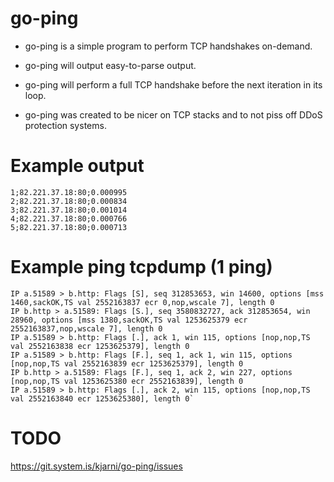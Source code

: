 # go-ping

* go-ping is a simple program to perform TCP handshakes on-demand.

* go-ping will output easy-to-parse output.

* go-ping will perform a full TCP handshake before the next iteration in its loop.

* go-ping was created to be nicer on TCP stacks and to not piss off DDoS protection systems.

# Example output

    1;82.221.37.18:80;0.000995
    2;82.221.37.18:80;0.000834
    3;82.221.37.18:80;0.001014
    4;82.221.37.18:80;0.000766
    5;82.221.37.18:80;0.000713

# Example ping tcpdump (1 ping)

    IP a.51589 > b.http: Flags [S], seq 312853653, win 14600, options [mss 1460,sackOK,TS val 2552163837 ecr 0,nop,wscale 7], length 0
    IP b.http > a.51589: Flags [S.], seq 3580832727, ack 312853654, win 28960, options [mss 1380,sackOK,TS val 1253625379 ecr 2552163837,nop,wscale 7], length 0
    IP a.51589 > b.http: Flags [.], ack 1, win 115, options [nop,nop,TS val 2552163838 ecr 1253625379], length 0
    IP a.51589 > b.http: Flags [F.], seq 1, ack 1, win 115, options [nop,nop,TS val 2552163839 ecr 1253625379], length 0
    IP b.http > a.51589: Flags [F.], seq 1, ack 2, win 227, options [nop,nop,TS val 1253625380 ecr 2552163839], length 0
    IP a.51589 > b.http: Flags [.], ack 2, win 115, options [nop,nop,TS val 2552163840 ecr 1253625380], length 0`

# TODO

https://git.system.is/kjarni/go-ping/issues
